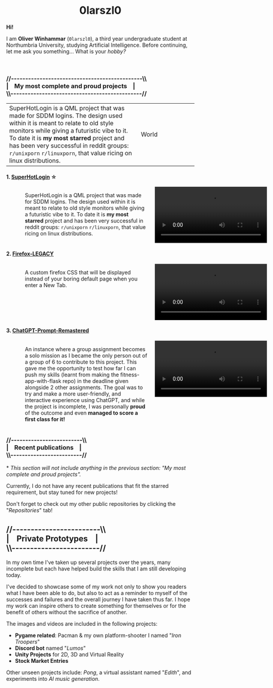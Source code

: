<h1 align=center>0larszl0</h1>
<strong>Hi!</strong>

<br  />

I am <strong>Oliver Winhammar</strong> (<code>0larszl0</code>), a third year undergraduate student at Northumbria University, studying Artificial Intelligence.
Before continuing, let me ask you something... What is your <i>hobby?</i></p>

<br  />

<h3>
//----------------------------------------------\\<br  />
|&nbsp;&nbsp;&nbsp;&nbsp;My most complete and proud projects&nbsp;&nbsp;&nbsp;&nbsp;|<br  />
\\----------------------------------------------//
</h3>

<div>
   <span>
      
   </span>
   <span>
      
   </span>
</div>

<table align=center width="100%" border: 0px solid none>

   <tr>
      <td width="70%">
         SuperHotLogin is a QML project that was made for SDDM logins. The design used within it is meant to relate to old style monitors while giving a futuristic vibe to it. To date it is <strong>my most starred</strong> project and has been very successful in reddit groups: <code>r/unixporn</code> <code>r/linuxporn</code>, that value ricing on linux distributions.
      </td>
      <td width="30%">World</td>
   </tr>
</table>


<h4>1. <a href="https://github.com/0larszl0/SuperHotLogin">SuperHotLogin</a> ☆</h4>

   <div style="display: grid; grid-template-columns: 65% 35%; grid-column-gap: 20px; width: 100%; height: max(200px, auto); padding: 0 50px">
      <div>
         <p style="width: inherit; text-wrap: wrap">SuperHotLogin is a QML project that was made for SDDM logins. The design used within it is meant to relate to old style monitors while giving a futuristic vibe to it. To date it is <strong>my most starred</strong> project and has been very successful in reddit groups: <code>r/unixporn</code> <code>r/linuxporn</code>, that value ricing on linux distributions.</p>
      </div>
      <div>
         <video autoplay width="inherit" height="inherit">
            <source src="RepositoryClips/SuperHotLogin-Clip.mp4" type="video/mp4">
             Your browser does not support playing the mp4 SuperHotLogin clip.
         </video>
      </div>
   </div>

   <h4>2. <a href="https://github.com/0larszl0/Firefox-LEGACY">Firefox-LEGACY</a></h4>

   <div style="display: grid; grid-template-columns: 65% 35%; grid-column-gap: 20px; width: 100%; height: max(200px, auto); padding: 0 50px">
      <div>
         <p style="width: inherit; text-wrap: wrap">A custom firefox CSS that will be displayed instead of your boring default page when you enter a New Tab.</p>
      </div>
      <div>
         <video autoplay width="inherit" height="inherit">
            <source src="RepositoryClips/FireFox-LEGACY-Clip.mp4" type="video/mp4">
             Your browser does not support playing the mp4 SuperHotLogin clip.
         </video>
      </div>
   </div>

   <h4>3. <a href="https://github.com/0larszl0/ChatGPT-Prompt-Remastered">ChatGPT-Prompt-Remastered</a></h4>

   <div style="display: grid; grid-template-columns: 65% 35%; grid-column-gap: 20px; width: 100%; height: max(200px, auto); padding: 0 50px">
      <div>
         <p style="width: inherit; text-wrap: wrap">An instance where a group assignment becomes a solo mission as I became the only person out of a group of 6 to contribute to this project. This gave me the opportunity to test how far I can push my skills (learnt from making the fitness-app-with-flask repo) in the deadline given alongside 2 other assignments. The goal was to try and make a more user-friendly, and interactive experience using ChatGPT, and while the project is incomplete, I was personally <strong>proud</strong> of the outcome and even <strong>managed to score a first class for it!</strong></p>
      </div>
      <div>
         <video autoplay width="inherit" height="inherit">
            <source src="RepositoryClips/ChatGPT-Remastered-Clip.mp4" type="video/mp4">
             Your browser does not support playing the mp4 SuperHotLogin clip.
         </video>
      </div>
   </div>

   <h3 style="text-wrap: nowrap">
      //-------------------------\\<br  />
      |&nbsp;&nbsp;&nbsp;&nbsp;Recent publications&nbsp;&nbsp;&nbsp;&nbsp;|<br  />
      \\-------------------------//
   </h3>
   <p>* <i>This section will not include anything in the previous section: "My most complete and proud projects".</i></p>

   <p>Currently, I do not have any recent publications that fit the starred requirement, but stay tuned for new projects!</p>
   <p>Don't forget to check out my other public repositories by clicking the "<i>Repositories</i>" tab!</p>

   <h2 style="text-wrap: nowrap">
      //------------------------\\<br  />
      |&nbsp;&nbsp;&nbsp;&nbsp;Private Prototypes&nbsp;&nbsp;&nbsp;&nbsp;|<br  />
      \\------------------------//
   </h2>

   <p>In my own time I've taken up several projects over the years, many incomplete but each have helped build the skills that I am still developing today.</p>
   <p>I've decided to showcase some of my work not only to show you readers what I have been able to do, but also to act as a reminder to myself of the successes and failures and the overall journey I have taken thus far. I hope my work can inspire others to create something for themselves or for the benefit of others without the sacrifice of another.</p>
   <p>The images and videos are included in the following projects:</p>

   <ul>
      <li><strong>Pygame related</strong>: Pacman & my own platform-shooter I named "<i>Iron Troopers</i>"</li>
      <li><strong>Discord bot</strong> named "<i>Lumos</i>"</li>
      <li><strong>Unity Projects</strong> for 2D, 3D and Virtual Reality</li>
      <li><strong>Stock Market Entries</strong></li>
   </ul>

   <p>Other unseen projects include: <i>Pong</i>, a virtual assistant named "<i>Edith</i>", and experiments into <i>AI music generation</i>.</p>

</div>


